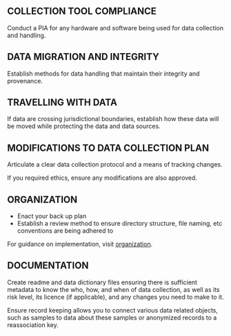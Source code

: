 ## COLLECTION TOOL COMPLIANCE​

Conduct a PIA for any hardware and software being used for data collection and handling.

## DATA MIGRATION AND INTEGRITY​

Establish methods for data handling that maintain their integrity and provenance.

## TRAVELLING WITH DATA​

If data are crossing jurisdictional boundaries, establish how these data will be moved while protecting the data and data sources.

## MODIFICATIONS TO DATA COLLECTION PLAN

Articulate a clear data collection protocol and a means of tracking changes.

If you required ethics, ensure any modifications are also approved.

## ORGANIZATION

* Enact your back up plan
* Establish a review method to ensure directory structure, file naming, etc conventions are being adhered to

For guidance on implementation, visit [organization](organization.md).

## DOCUMENTATION

Create readme and data dictionary files ensuring there is sufficient metadata to know the who, how, and when of data collection, as well as its risk level, its licence (if applicable), and any changes you need to make to it.​

Ensure record keeping allows you to connect various data related objects, such as samples to data about these samples or anonymized records to a reassociation key.